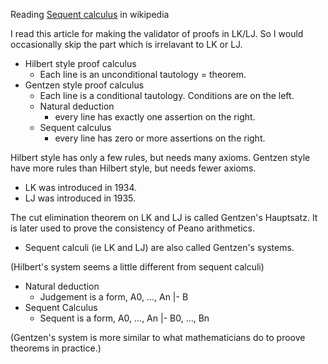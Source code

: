 Reading [Sequent calculus](https://en.wikipedia.org/wiki/Sequent_calculus) in wikipedia

I read this article for making the validator of proofs in LK/LJ. So I would occasionally skip the part which is irrelavant to LK or LJ.

- Hilbert style proof calculus
  - Each line is an unconditional tautology = theorem.
- Gentzen style proof calculus
  - Each line is a conditional tautology. Conditions are on the left.
  - Natural deduction
    - every line has exactly one assertion on the right.
  - Sequent calculus
    - every line has zero or more assertions on the right.

Hilbert style has only a few rules, but needs many axioms. Gentzen style have more rules than Hilbert style, but needs fewer axioms.

- LK was introduced in 1934.
- LJ was introduced in 1935.

The cut elimination theorem on LK and LJ is called Gentzen's Hauptsatz. It is later used to prove the consistency of Peano arithmetics.

- Sequent calculi (ie LK and LJ) are also called Gentzen's systems.

(Hilbert's system seems a little different from sequent calculi)

- Natural deduction
  - Judgement is a form, A0, ..., An |- B
- Sequent Calculus
  - Sequent is a form, A0, ..., An |- B0, ..., Bn

(Gentzen's system is more similar to what mathematicians do to proove theorems in practice.)
